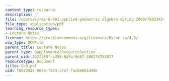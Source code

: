 ```yaml
---
content_type: resource
description: ''
file: /courses/res-8-001-applied-geometric-algebra-spring-2009/f89234249040f354c7affacb8881d48b_Ch3.pdf
file_type: application/pdf
learning_resource_types:
- Lecture Notes
license: https://creativecommons.org/licenses/by-nc-sa/4.0/
ocw_type: OCWFile
parent_title: Lecture Notes
parent_type: SupplementalResourceSection
parent_uid: 232f289f-a399-8a5a-9e87-3062f8752077
resourcetype: Document
title: Ch3.pdf
uid: f8923424-9040-f354-c7af-facb8881d48b
---
```


